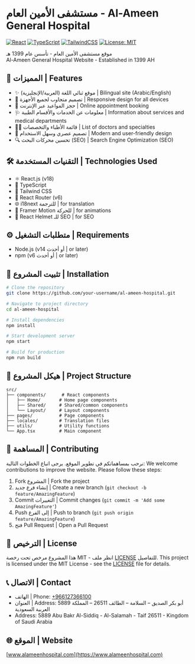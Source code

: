 # مستشفى الأمين العام - Al-Ameen General Hospital

[![React](https://img.shields.io/badge/React-18.2.0-blue.svg)](https://reactjs.org/)
[![TypeScript](https://img.shields.io/badge/TypeScript-4.9.5-blue.svg)](https://www.typescriptlang.org/)
[![TailwindCSS](https://img.shields.io/badge/TailwindCSS-3.3.0-blue.svg)](https://tailwindcss.com/)
[![License: MIT](https://img.shields.io/badge/License-MIT-yellow.svg)](https://opensource.org/licenses/MIT)

موقع مستشفى الأمين العام - تأسس عام 1399 هـ  
Al-Ameen General Hospital Website - Established in 1399 AH

## 🌟 المميزات | Features

- ✨ موقع ثنائي اللغة (العربية/الإنجليزية) | Bilingual site (Arabic/English)
- 📱 تصميم متجاوب لجميع الأجهزة | Responsive design for all devices
- 🏥 حجز المواعيد عبر الإنترنت | Online appointment booking
- 🩺 معلومات عن الخدمات والأقسام الطبية | Information about services and medical departments
- 👨‍⚕️ قائمة الأطباء والتخصصات | List of doctors and specialties
- 🎨 تصميم عصري وسهل الاستخدام | Modern and user-friendly design
- 🔍 تحسين محركات البحث (SEO) | Search Engine Optimization (SEO)

## 🛠 التقنيات المستخدمة | Technologies Used

- ⚛️ React.js (v18)
- 📘 TypeScript
- 🎨 Tailwind CSS
- 🔄 React Router (v6)
- 🌐 i18next للترجمة | for translation
- 💅 Framer Motion للحركة | for animations
- 🎯 React Helmet للـ SEO | for SEO

## ⚙️ متطلبات التشغيل | Requirements

- Node.js (v14 أو أحدث | or later)
- npm (v6 أو أحدث | or later)

## 🚀 تثبيت المشروع | Installation

```bash
# Clone the repository
git clone https://github.com/your-username/al-ameen-hospital.git

# Navigate to project directory
cd al-ameen-hospital

# Install dependencies
npm install

# Start development server
npm start

# Build for production
npm run build
```

## 📁 هيكل المشروع | Project Structure

```
src/
├── components/      # React components
│   ├── Home/       # Home page components
│   ├── Shared/     # Shared/common components
│   └── Layout/     # Layout components
├── pages/          # Page components
├── locales/        # Translation files
├── utils/          # Utility functions
└── App.tsx         # Main component
```

## 👥 المساهمة | Contributing

نرحب بمساهماتكم في تطوير الموقع. يرجى اتباع الخطوات التالية:
We welcome contributions to improve the website. Please follow these steps:

1. Fork المشروع | Fork the project
2. إنشاء فرع جديد | Create a new branch (`git checkout -b feature/AmazingFeature`)
3. Commit التغييرات | Commit changes (`git commit -m 'Add some AmazingFeature'`)
4. Push إلى الفرع | Push to branch (`git push origin feature/AmazingFeature`)
5. فتح Pull Request | Open a Pull Request

## 📄 الترخيص | License

هذا المشروع مرخص تحت رخصة MIT - انظر ملف [LICENSE](LICENSE) للتفاصيل.
This project is licensed under the MIT License - see the [LICENSE](LICENSE) file for details.

## 📞 الاتصال | Contact

- الهاتف | Phone: [+966127366100](tel:+966127366100)
- العنوان | Address: 5889 أبو بكر الصديق – السلامة – الطائف 26511 – المملكة العربية السعودية
- Address: 5889 Abu Bakr Al-Siddiq - Al-Salamah - Taif 26511 - Kingdom of Saudi Arabia

## 🌐 الموقع | Website

[www.alameenhospital.com](https://www.alameenhospital.com)
